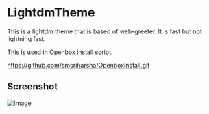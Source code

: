 # LightdmTheme
 This is a lightdm theme that is based of web-greeter. It is fast but not lightning fast.
 
 This is used in Openbox install script.
 
 https://github.com/smsriharsha/OpenboxInstall.git
 
## Screenshot

![image](https://user-images.githubusercontent.com/23277835/159974091-ce13fe29-edfa-4d3e-9b0c-3c86add4a830.png)


